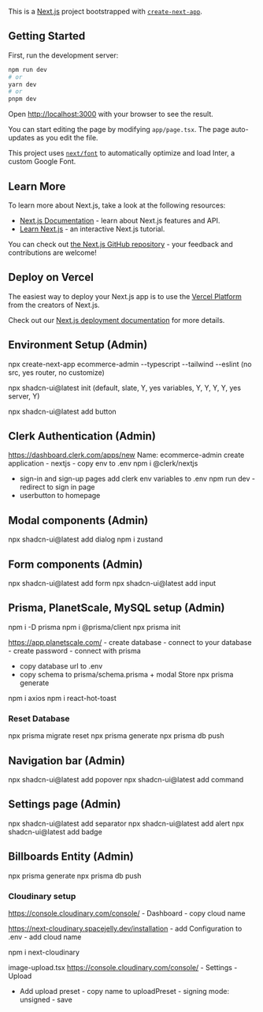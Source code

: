 This is a [Next.js](https://nextjs.org/) project bootstrapped with [`create-next-app`](https://github.com/vercel/next.js/tree/canary/packages/create-next-app).

## Getting Started

First, run the development server:

```bash
npm run dev
# or
yarn dev
# or
pnpm dev
```

Open [http://localhost:3000](http://localhost:3000) with your browser to see the result.

You can start editing the page by modifying `app/page.tsx`. The page auto-updates as you edit the file.

This project uses [`next/font`](https://nextjs.org/docs/basic-features/font-optimization) to automatically optimize and load Inter, a custom Google Font.

## Learn More

To learn more about Next.js, take a look at the following resources:

- [Next.js Documentation](https://nextjs.org/docs) - learn about Next.js features and API.
- [Learn Next.js](https://nextjs.org/learn) - an interactive Next.js tutorial.

You can check out [the Next.js GitHub repository](https://github.com/vercel/next.js/) - your feedback and contributions are welcome!

## Deploy on Vercel

The easiest way to deploy your Next.js app is to use the [Vercel Platform](https://vercel.com/new?utm_medium=default-template&filter=next.js&utm_source=create-next-app&utm_campaign=create-next-app-readme) from the creators of Next.js.

Check out our [Next.js deployment documentation](https://nextjs.org/docs/deployment) for more details.

## Environment Setup (Admin)
npx create-next-app ecommerce-admin --typescript --tailwind --eslint
(no src, yes router, no customize)

npx shadcn-ui@latest init
(default, slate, Y, yes variables, Y, Y, Y, Y, yes server, Y)

npx shadcn-ui@latest add button

## Clerk Authentication (Admin)
https://dashboard.clerk.com/apps/new
Name: ecommerce-admin
create application - nextjs - copy env to .env
npm i @clerk/nextjs
<mount clerk provider>
- sign-in and sign-up pages
add clerk env variables to .env
npm run dev - redirect to sign in page
- userbutton to homepage

## Modal components (Admin)
npx shadcn-ui@latest add dialog
npm i zustand

## Form components (Admin)
npx shadcn-ui@latest add form
npx shadcn-ui@latest add input

## Prisma, PlanetScale, MySQL setup (Admin)
npm i -D prisma
npm i @prisma/client
npx prisma init

https://app.planetscale.com/ - create database - connect to your database - create password - connect with prisma
- copy database url to .env
- copy schema to prisma/schema.prisma + modal Store
npx prisma generate

npm i axios
npm i react-hot-toast

### Reset Database
npx prisma migrate reset
npx prisma generate
npx prisma db push

## Navigation bar (Admin)
npx shadcn-ui@latest add popover
npx shadcn-ui@latest add command

## Settings page (Admin)
npx shadcn-ui@latest add separator
npx shadcn-ui@latest add alert
npx shadcn-ui@latest add badge

## Billboards Entity (Admin)

npx prisma generate
npx prisma db push

### Cloudinary setup
https://console.cloudinary.com/console/ - Dashboard - copy cloud name

https://next-cloudinary.spacejelly.dev/installation - add Configuration to .env - add cloud name

npm i next-cloudinary

image-upload.tsx
<CldUploadWidget onUpload={onUpload} uploadPreset="...">
https://console.cloudinary.com/console/ - Settings - Upload
- Add upload preset - copy name to uploadPreset - signing mode: unsigned - save

